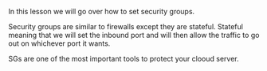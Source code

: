 In this lesson we will go over how to set security groups.

Security groups are similar to firewalls except they are stateful.
Stateful meaning that we will set the inbound port and will then allow the traffic to go out on whichever port it wants.

SGs are one of the most important tools to protect your clooud server.

